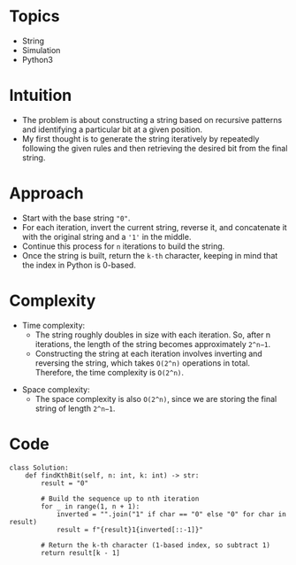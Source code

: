 # Topics
- String
- Simulation
- Python3

# Intuition
- The problem is about constructing a string based on recursive patterns and identifying a particular bit at a given position.
- My first thought is to generate the string iteratively by repeatedly following the given rules and then retrieving the desired bit from the final string.
<!-- Describe your first thoughts on how to solve this problem. -->

# Approach
- Start with the base string `"0"`.
- For each iteration, invert the current string, reverse it, and concatenate it with the original string and a `'1'` in the middle.
- Continue this process for `n` iterations to build the string.
- Once the string is built, return the `k-th` character, keeping in mind that the index in Python is 0-based.
<!-- Describe your approach to solving the problem. -->

# Complexity
- Time complexity:
  - The string roughly doubles in size with each iteration. So, after n iterations, the length of the string becomes approximately `2^n−1`.
  - Constructing the string at each iteration involves inverting and reversing the string, which takes `O(2^n)` operations in total. Therefore, the time complexity is `O(2^n)`.
<!-- Add your time complexity here, e.g. $$O(n)$$ -->

- Space complexity:
  - The space complexity is also `O(2^n)`, since we are storing the final string of length `2^n−1`.
<!-- Add your space complexity here, e.g. $$O(n)$$ -->

# Code
```python3 []
class Solution:
    def findKthBit(self, n: int, k: int) -> str:
        result = "0"

        # Build the sequence up to nth iteration
        for _ in range(1, n + 1):
            inverted = "".join("1" if char == "0" else "0" for char in result)
            result = f"{result}1{inverted[::-1]}"

        # Return the k-th character (1-based index, so subtract 1)
        return result[k - 1]

```